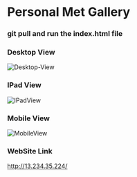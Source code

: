 # Personal Met Gallery

### git pull and run the index.html file

### Desktop View
![Desktop-View](https://user-images.githubusercontent.com/12189997/99829728-a93ca980-2b82-11eb-8f65-684a0aafe6dc.png)


### IPad View
![IPadView](https://user-images.githubusercontent.com/12189997/99829754-b194e480-2b82-11eb-8a2e-62a312158ca7.png)


### Mobile View
![MobileView](https://user-images.githubusercontent.com/12189997/99829769-b8bbf280-2b82-11eb-923d-daf444d87635.png)

### WebSite Link
http://13.234.35.224/

